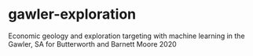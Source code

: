 # gawler-exploration
Economic geology and exploration targeting with machine learning in the Gawler, SA for Butterworth and Barnett Moore 2020
